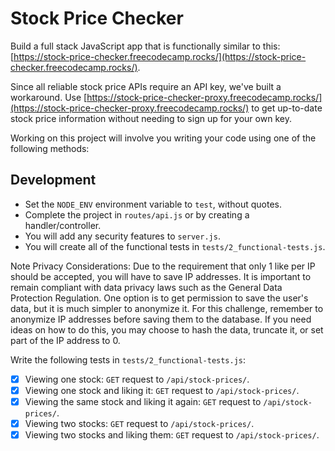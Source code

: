 # Stock Price Checker

Build a full stack JavaScript app that is functionally similar to this: [https://stock-price-checker.freecodecamp.rocks/](https://stock-price-checker.freecodecamp.rocks/).

Since all reliable stock price APIs require an API key, we've built a workaround. Use [https://stock-price-checker-proxy.freecodecamp.rocks/](https://stock-price-checker-proxy.freecodecamp.rocks/) to get up-to-date stock price information without needing to sign up for your own key.

Working on this project will involve you writing your code using one of the following methods:

## Development

- Set the `NODE_ENV` environment variable to `test`, without quotes.
- Complete the project in `routes/api.js` or by creating a handler/controller.
- You will add any security features to `server.js`.
- You will create all of the functional tests in `tests/2_functional-tests.js`.

Note Privacy Considerations: Due to the requirement that only 1 like per IP should be accepted, you will have to save IP addresses. It is important to remain compliant with data privacy laws such as the General Data Protection Regulation. One option is to get permission to save the user's data, but it is much simpler to anonymize it. For this challenge, remember to anonymize IP addresses before saving them to the database. If you need ideas on how to do this, you may choose to hash the data, truncate it, or set part of the IP address to 0.

Write the following tests in `tests/2_functional-tests.js`:

- [x] Viewing one stock: `GET` request to `/api/stock-prices/`.
- [x] Viewing one stock and liking it: `GET` request to `/api/stock-prices/`.
- [x] Viewing the same stock and liking it again: `GET` request to `/api/stock-prices/`.
- [x] Viewing two stocks: `GET` request to `/api/stock-prices/`.
- [x] Viewing two stocks and liking them: `GET` request to `/api/stock-prices/`.
